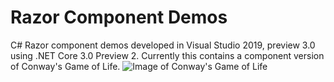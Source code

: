 # Razor Component Demos
C# Razor component demos developed in Visual Studio 2019, preview 3.0 using .NET Core 3.0 Preview 2. Currently this contains a component version of Conway's Game of Life.
![Image of Conway's Game of Life](../../blob/master/images/ConwaysGameOfLife.PNG)
